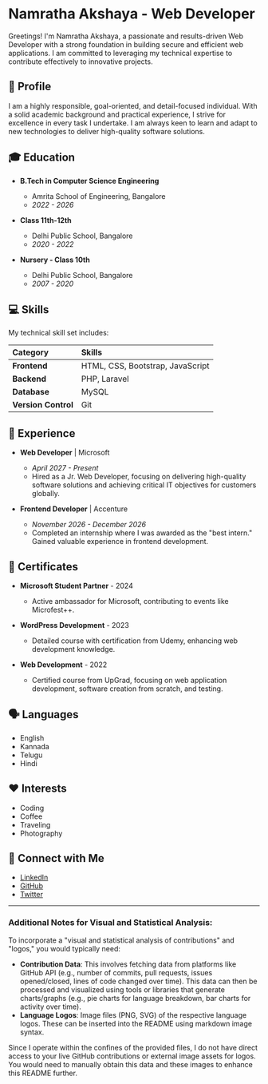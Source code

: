 # Namratha Akshaya - Web Developer

Greetings! I'm Namratha Akshaya, a passionate and results-driven Web Developer with a strong foundation in building secure and efficient web applications. I am committed to leveraging my technical expertise to contribute effectively to innovative projects.

## 🚀 Profile

I am a highly responsible, goal-oriented, and detail-focused individual. With a solid academic background and practical experience, I strive for excellence in every task I undertake. I am always keen to learn and adapt to new technologies to deliver high-quality software solutions.

## 🎓 Education

* **B.Tech in Computer Science Engineering**
    * Amrita School of Engineering, Bangalore
    * *2022 - 2026*

* **Class 11th-12th**
    * Delhi Public School, Bangalore
    * *2020 - 2022*

* **Nursery - Class 10th**
    * Delhi Public School, Bangalore
    * *2007 - 2020*

## 💻 Skills

My technical skill set includes:

| Category        | Skills                                      |
| :-------------- | :------------------------------------------ |
| **Frontend** | HTML, CSS, Bootstrap, JavaScript            |
| **Backend** | PHP, Laravel                                |
| **Database** | MySQL                                       |
| **Version Control** | Git                                     |

## 💼 Experience

* **Web Developer** | Microsoft
    * *April 2027 - Present*
    * Hired as a Jr. Web Developer, focusing on delivering high-quality software solutions and achieving critical IT objectives for customers globally.

* **Frontend Developer** | Accenture
    * *November 2026 - December 2026*
    * Completed an internship where I was awarded as the "best intern." Gained valuable experience in frontend development.

## 🏅 Certificates

* **Microsoft Student Partner** - 2024
    * Active ambassador for Microsoft, contributing to events like Microfest++.

* **WordPress Development** - 2023
    * Detailed course with certification from Udemy, enhancing web development knowledge.

* **Web Development** - 2022
    * Certified course from UpGrad, focusing on web application development, software creation from scratch, and testing.

## 🗣️ Languages

* English
* Kannada
* Telugu
* Hindi

## ❤️ Interests

* Coding
* Coffee
* Traveling
* Photography

## 🔗 Connect with Me

* [LinkedIn](https://www.linkedin.com/in/namratha-akshaya-090817274/)
* [GitHub](https://github.com/namratha2731/)
* [Twitter](https://twitter.com/disneylandvp)

---

### Additional Notes for Visual and Statistical Analysis:

To incorporate a "visual and statistical analysis of contributions" and "logos," you would typically need:

* **Contribution Data**: This involves fetching data from platforms like GitHub API (e.g., number of commits, pull requests, issues opened/closed, lines of code changed over time). This data can then be processed and visualized using tools or libraries that generate charts/graphs (e.g., pie charts for language breakdown, bar charts for activity over time).
* **Language Logos**: Image files (PNG, SVG) of the respective language logos. These can be inserted into the README using markdown image syntax.

Since I operate within the confines of the provided files, I do not have direct access to your live GitHub contributions or external image assets for logos. You would need to manually obtain this data and these images to enhance this README further.
